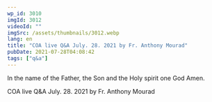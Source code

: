 ```yaml
---
wp_id: 3010
imgId: 3012
videoId: ""
imgSrc: /assets/thumbnails/3012.webp
lang: en
title: "COA live Q&A July. 28. 2021 by Fr. Anthony Mourad"
pubDate: 2021-07-28T04:08:42
tags: ["q&a"]
---
```


<!-- page: 6 -->

<p>In the name of the Father, the Son and the Holy spirit one God Amen.</p>
<p>COA live Q&amp;A July. 28. 2021 by Fr. Anthony Mourad</p>
